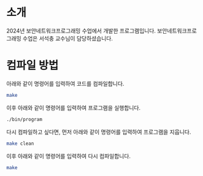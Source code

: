 # 소개

2024년 보안네트워크프로그래밍 수업에서 개발한 프로그램입니다. 보안네트워크프로그래밍 수업은 서석충 교수님이 담당하셨습니다. 

# 컴파일 방법

아래와 같이 명령어를 입력하여 코드를 컴파일합니다.

```bash
make
```

이후 아래와 같이 명령어를 입력하여 프로그램을 실행합니다.

```bash
./bin/program
```

다시 컴파일하고 싶다면, 먼저 아래와 같이 명령어를 입력하여 프로그램을 지웁니다.

```bash
make clean
```

이후 아래와 같이 명령어를 입력하여 다시 컴파일합니다.

```bash
make
```